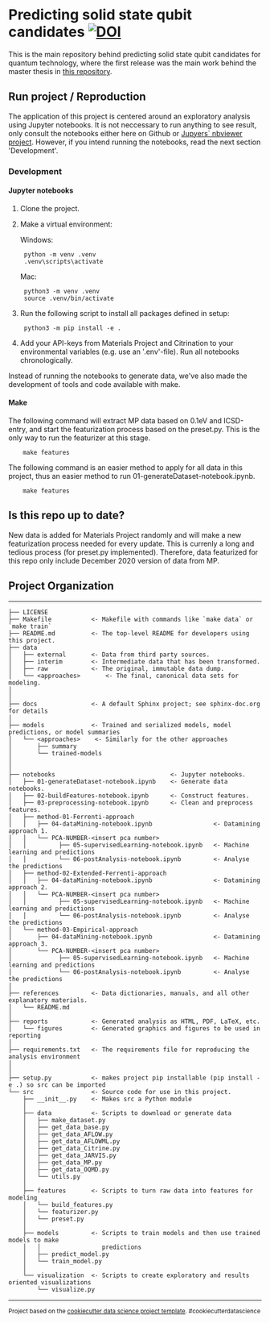 # Predicting solid state qubit candidates [![DOI](https://zenodo.org/badge/335907184.svg)](https://zenodo.org/badge/latestdoi/335907184)


This is the main repository behind predicting solid state qubit candidates for quantum technology, where the first release was the main work behind the master thesis in [this repository](https://github.com/ohebbi/master-thesis). 

## Run project / Reproduction

The application of this project is centered around an exploratory analysis using Jupyter notebooks. It is not neccessary to run anything to see result, only consult the notebooks either here on Github or [Jupyers` nbviewer project](https://nbviewer.jupyter.org/). However, if you intend running the notebooks, read the next section 'Development'. 

### Development

#### Jupyter notebooks

1. Clone the project.
2. Make a virtual environment:

    Windows:
 
        python -m venv .venv
        .venv\scripts\activate

    Mac:
 
        python3 -m venv .venv
        source .venv/bin/activate

3. Run the following script to install all packages defined in setup:
    
        python3 -m pip install -e .

4. Add your API-keys from Materials Project and Citrination to your environmental variables (e.g. use an '.env'-file). Run all notebooks chronologically.

Instead of running the notebooks to generate data, we've also made the development of tools and code available with make.

#### Make
The following command will extract MP data based on 0.1eV and ICSD-entry, and start the featurization process based on the preset.py. This is the only way to run the featurizer at this stage.

        make features

The following command is an easier method to apply for all data in this project, thus an easier method to run 01-generateDataset-notebook.ipynb.

        make features


## Is this repo up to date?
New data is added for Materials Project randomly and will make a new featurization process needed for every update. This is currenly a long and tedious process (for preset.py implemented). Therefore, data featurized for this repo only include December 2020 version of data from MP.


## Project Organization
------------

    ├── LICENSE
    ├── Makefile           <- Makefile with commands like `make data` or `make train`
    ├── README.md          <- The top-level README for developers using this project.
    ├── data
    │   ├── external       <- Data from third party sources.
    │   ├── interim        <- Intermediate data that has been transformed.
    │   ├── raw            <- The original, immutable data dump.
    │   └── <approaches>       <- The final, canonical data sets for modeling.
    │       
    │
    ├── docs               <- A default Sphinx project; see sphinx-doc.org for details
    │
    ├── models             <- Trained and serialized models, model predictions, or model summaries
    │   └── <approaches>    <- Similarly for the other approaches
    │       ├── summary
    │       └── trained-models
    │
    │
    ├── notebooks                                <- Jupyter notebooks.
    │   ├── 01-generateDataset-notebook.ipynb    <- Generate data notebooks.
    │   ├── 02-buildFeatures-notebook.ipynb      <- Construct features.
    │   ├── 03-preprocessing-notebook.ipynb      <- Clean and preprocess features.
    │   ├── method-01-Ferrenti-approach                    
    │   │   ├── 04-dataMining-notebook.ipynb                 <- Datamining approach 1.
    │   │   └── PCA-NUMBER-<insert pca number>
    │   │         ├── 05-supervisedLearning-notebook.ipynb   <- Machine learning and predictions
    │   │         └── 06-postAnalysis-notebook.ipynb         <- Analyse the predictions
    │   ├── method-02-Extended-Ferrenti-approach          
    │   │   ├── 04-dataMining-notebook.ipynb                 <- Datamining approach 2.
    │   │   └── PCA-NUMBER-<insert pca number>
    │   │         ├── 05-supervisedLearning-notebook.ipynb   <- Machine learning and predictions
    │   │         └── 06-postAnalysis-notebook.ipynb         <- Analyse the predictions
    │   └── method-03-Empirical-approach                  
    │       ├── 04-dataMining-notebook.ipynb                 <- Datamining approach 3.
    │       └── PCA-NUMBER-<insert pca number>
    │             ├── 05-supervisedLearning-notebook.ipynb   <- Machine learning and predictions
    │             └── 06-postAnalysis-notebook.ipynb         <- Analyse the predictions
    │
    ├── references         <- Data dictionaries, manuals, and all other explanatory materials.
    │   └── README.md       
    │
    ├── reports            <- Generated analysis as HTML, PDF, LaTeX, etc.
    │   └── figures        <- Generated graphics and figures to be used in reporting
    │
    ├── requirements.txt   <- The requirements file for reproducing the analysis environment
    │                         
    │
    ├── setup.py           <- makes project pip installable (pip install -e .) so src can be imported
    └── src                <- Source code for use in this project.
        ├── __init__.py    <- Makes src a Python module
        │
        ├── data           <- Scripts to download or generate data
        │   ├── make_dataset.py
        │   ├── get_data_base.py
        │   ├── get_data_AFLOW.py
        │   ├── get_data_AFLOWML.py
        │   ├── get_data_Citrine.py
        │   ├── get_data_JARVIS.py
        │   ├── get_data_MP.py
        │   ├── get_data_OQMD.py
        │   └── utils.py
        │
        ├── features       <- Scripts to turn raw data into features for modeling
        │   └── build_features.py
        │   └── featurizer.py
        │   └── preset.py
        │
        ├── models         <- Scripts to train models and then use trained models to make
        │   │                 predictions
        │   ├── predict_model.py
        │   └── train_model.py
        │
        └── visualization  <- Scripts to create exploratory and results oriented visualizations
            └── visualize.py
     

--------

<p><small>Project based on the <a target="_blank" href="https://drivendata.github.io/cookiecutter-data-science/">cookiecutter data science project template</a>. #cookiecutterdatascience</small></p>
